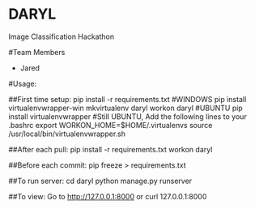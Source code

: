 # DARYL
Image Classification Hackathon

#Team Members
 - Jared

#Usage:

##First time setup:
    pip install -r requirements.txt
    #WINDOWS
    pip install virtualenvwrapper-win
    mkvirtualenv daryl
    workon daryl
    #UBUNTU
    pip install virtualenvwrapper
    #Still UBUNTU, Add the following lines to your .bashrc
    export WORKON_HOME=$HOME/.virtualenvs
    source /usr/local/bin/virtualenvwrapper.sh

##After each pull:
    pip install -r requirements.txt
    workon daryl

##Before each commit:
    pip freeze > requirements.txt

##To run server:
    cd daryl
    python manage.py runserver

##To view:
Go to http://127.0.0.1:8000 
or
    curl 127.0.0.1:8000